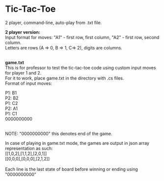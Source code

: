 <h1>Tic-Tac-Toe</h1>
2 player, command-line, auto-play from .txt  file.

<b>2 player version:</b> </br>
Input format for moves:  "A1" - first row, first column, "A2" - first row, second column.</br>
Letters are rows (A => 0, B => 1, C=> 2), digits are columns.</br></br>

<b>game.txt</b> </br>
This is for professor to test the tic-tac-toe code using custom input moves for player 1 and 2.</br>
For it to work, place game.txt in the directory with .cs files. </br>
Format of input moves:</br>

P1: B1</br>
P2: B2</br>
P1: C2</br>
P2: A1</br>
P1: C1</br>
0000000000</br></br>

NOTE: "0000000000" this denotes end of the game.</br>

In case of playing in game.txt mode, the games are output in json array representation as such:</br>
[[1,0,2],[1,1,2],[2,0,1]]</br>
[[0,0,0],[0,0,0],[2,1,2]]</br> 
</br>Each line is the last state of board before winning or ending using "0000000000"</br>
